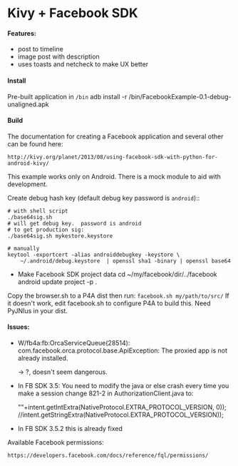 Kivy + Facebook SDK
===================

#### Features:
* post to timeline
* image post with description
* uses toasts and netcheck to make UX better

#### Install
Pre-built application in ```/bin```
adb install -r /bin/FacebookExample-0.1-debug-unaligned.apk

#### Build

The documentation for creating a Facebook application and several other can be found here:

    http://kivy.org/planet/2013/08/using-facebook-sdk-with-python-for-android-kivy/

This example works only on Android.  There is a mock module to aid with development.

Create debug hash key (default debug key password is `android`)::

    # with shell script
    ./base64sig.sh
    # will get debug key.  password is android
    # to get production sig:
    ./base64sig.sh mykestore.keystore

    # manually
    keytool -exportcert -alias androiddebugkey -keystore \ 
        ~/.android/debug.keystore  | openssl sha1 -binary | openssl base64

* Make Facebook SDK project data
cd ~/my/facebook/dir/../facebook
android update project -p .

Copy the browser.sh to a P4A dist then run:
```facebook.sh my/path/to/src/```
If it doesn't work, edit facebook.sh to configure P4A to build this.  Need PyJNIus in your dist. 

#### Issues:

* W/fb4a:fb:OrcaServiceQueue(28514): com.facebook.orca.protocol.base.ApiException:
  The proxied app is not already installed.

  -> ?, doesn't seem dangerous.

* In FB SDK 3.5:
You need to modify the java or else crash every time you make a session
change 821-2 in AuthorizationClient.java to:

    ""+intent.getIntExtra(NativeProtocol.EXTRA_PROTOCOL_VERSION, 0));
    //intent.getStringExtra(NativeProtocol.EXTRA_PROTOCOL_VERSION));

* In FB SDK 3.5.2 this is already fixed

Available Facebook permissions:

    https://developers.facebook.com/docs/reference/fql/permissions/
